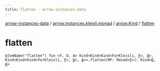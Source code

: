 ```yaml
---
title: flatten - arrow-instances-data
---
```


[arrow-instances-data](../../index.html) / [arrow.instances.kleisli.monad](../index.html) / [arrow.Kind](index.html) / [flatten](./flatten.html)

# flatten

`@JvmName("flatten") fun <F, D, A> Kind<Kind<Kind<ForKleisli, `[`F`](flatten.html#F)`>, `[`D`](flatten.html#D)`>, Kind<Kind<Kind<ForKleisli, `[`F`](flatten.html#F)`>, `[`D`](flatten.html#D)`>, `[`A`](flatten.html#A)`>>.flatten(MF: Monad<`[`F`](flatten.html#F)`>): Kind<`[`D`](flatten.html#D)`, `[`A`](flatten.html#A)`>`